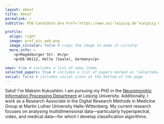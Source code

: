 ```yaml
---
layout: about
title: About
permalink: /
subtitle: PhD Candidate @<a href='https://www.uni-leipzig.de'>Leipzig University</a> and Research Associate @<a href='https://www.uni-halle.de'>Martin Luther University Halle-Wittenberg</a>

profile:
  align: right
  image: prof_pic_web.png
  image_circular: false # crops the image to make it circular
  more_info: >
    <p>Magdeburger Str. 8</p>
    <p>DE-06112, Halle (Saale), Germany</p>

news: true # includes a list of news items
selected_papers: true # includes a list of papers marked as "selected={true}"
social: false # includes social icons at the bottom of the page
---
```


Salut! I'm Maksim Kukushkin. I am pursuing my PhD in the <a href="https://nmi.informatik.uni-leipzig.de/"> Neuromorphic Information Processing Department</a> at Leipzig University. Additionally, I work as a Research Associate in the Digital Research Methods in Medicine Group at Martin Luther University Halle-Wittenberg. My current research focuses on analysing multidimensional data—particularly hyperspectral, video, and medical data—for which I develop classification algorithms.